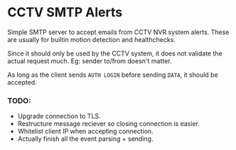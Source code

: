 # CCTV SMTP Alerts

Simple SMTP server to accept emails from CCTV NVR system alerts.
These are usually for builtin motion detection and healthchecks.

Since it should only be used by the CCTV system, it does not validate the actual request much.
Eg: sender to/from doesn't matter.

As long as the client sends `AUTH LOGIN` before sending `DATA`, it should be accepted.

### TODO:
- Upgrade connection to TLS.
- Restructure message reciever so closing connection is easier.
- Whitelist client IP when accepting connection.
- Actually finish all the event parsing + sending.